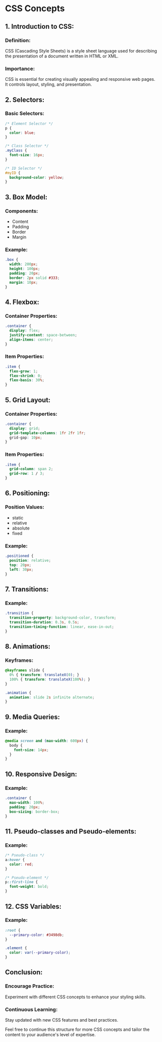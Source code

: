 # CSS Concepts
## 1. Introduction to CSS:

### Definition:
CSS (Cascading Style Sheets) is a style sheet language used for describing the presentation of a document written in HTML or XML.

### Importance:
CSS is essential for creating visually appealing and responsive web pages. It controls layout, styling, and presentation.

## 2. Selectors:

### Basic Selectors:
```css
/* Element Selector */
p {
  color: blue;
}

/* Class Selector */
.myClass {
  font-size: 16px;
}

/* ID Selector */
#myID {
  background-color: yellow;
}
```

## 3. Box Model:

### Components:
- Content
- Padding
- Border
- Margin

### Example:
```css
.box {
  width: 200px;
  height: 100px;
  padding: 20px;
  border: 2px solid #333;
  margin: 10px;
}
```

## 4. Flexbox:

### Container Properties:
```css
.container {
  display: flex;
  justify-content: space-between;
  align-items: center;
}
```

### Item Properties:
```css
.item {
  flex-grow: 1;
  flex-shrink: 0;
  flex-basis: 30%;
}
```

## 5. Grid Layout:

### Container Properties:
```css
.container {
  display: grid;
  grid-template-columns: 1fr 2fr 1fr;
  grid-gap: 10px;
}
```

### Item Properties:
```css
.item {
  grid-column: span 2;
  grid-row: 1 / 3;
}
```

## 6. Positioning:

### Position Values:
- static
- relative
- absolute
- fixed

### Example:
```css
.positioned {
  position: relative;
  top: 20px;
  left: 30px;
}
```

## 7. Transitions:

### Example:
```css
.transition {
  transition-property: background-color, transform;
  transition-duration: 0.3s, 0.5s;
  transition-timing-function: linear, ease-in-out;
}
```

## 8. Animations:

### Keyframes:
```css
@keyframes slide {
  0% { transform: translateX(0); }
  100% { transform: translateX(100%); }
}

.animation {
  animation: slide 2s infinite alternate;
}
```

## 9. Media Queries:

### Example:
```css
@media screen and (max-width: 600px) {
  body {
    font-size: 14px;
  }
}
```

## 10. Responsive Design:

### Example:
```css
.container {
  max-width: 100%;
  padding: 20px;
  box-sizing: border-box;
}
```

## 11. Pseudo-classes and Pseudo-elements:

### Example:
```css
/* Pseudo-class */
a:hover {
  color: red;
}

/* Pseudo-element */
p::first-line {
  font-weight: bold;
}
```

## 12. CSS Variables:

### Example:
```css
:root {
  --primary-color: #3498db;
}

.element {
  color: var(--primary-color);
}
```

## Conclusion:

### Encourage Practice:
Experiment with different CSS concepts to enhance your styling skills.

### Continuous Learning:
Stay updated with new CSS features and best practices.

Feel free to continue this structure for more CSS concepts and tailor the content to your audience's level of expertise.
